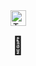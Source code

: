 <div align="center" style="display: flex; align-items: center; justify-content: center; flex-direction: column;">

  <!-- Image -->
  <img src="https://typst.app/favicon.ico" alt="Typst logo" width="25" height="25"/>

  <!-- Emoji -->
  <span style="font-size: 2em;">🚀</span> <!-- Adjust font-size as needed -->

</div>
